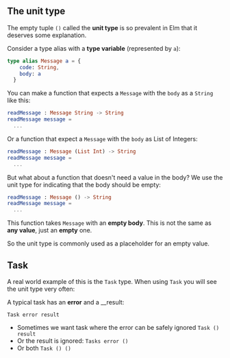 ## The unit type

The empty tuple `()` called the __unit type__ is so prevalent in Elm that it deserves some explanation.

Consider a type alias with a __type variable__ (represented by `a`):

```elm
type alias Message a = {
    code: String,
    body: a
  }
```

You can make a function that expects a `Message` with the `body` as a `String` like this:

```elm
readMessage : Message String -> String
readMessage message =
  ...
```

Or a function that expect a `Message` with the `body` as List of Integers:

```elm
readMessage : Message (List Int) -> String
readMessage message =
  ...
```

But what about a function that doesn't need a value in the body? We use the unit type for indicating that the body should be empty:

```elm
readMessage : Message () -> String
readMessage message =
  ...
```

This function takes `Message` with an __empty body__. This is not the same as __any value__, just an __empty__ one. 

So the unit type is commonly used as a placeholder for an empty value.

## Task

A real world example of this is the `Task` type. When using `Task` you will see the unit type very often:

A typical task has an __error__ and a __result:

```
Task error result
```

- Sometimes we want task where the error can be safely ignored `Task () result`
- Or the result is ignored: `Tasks error ()`
- Or both `Task () ()`
